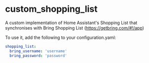 # custom_shopping_list

A custom implementation of Home Assistant's Shopping List that synchronises with Bring Shopping List (https://getbring.com/#!/app)

To use it, add the following to your configuration.yaml:

```yaml
shopping_list:
  bring_username: 'username'
  bring_password: 'password'
```
